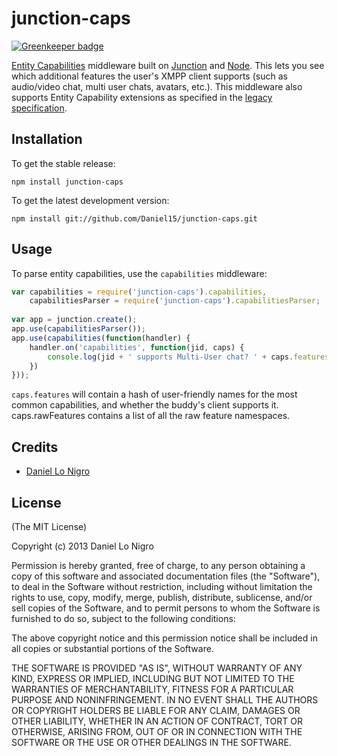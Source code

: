 junction-caps
=============

[![Greenkeeper badge](https://badges.greenkeeper.io/Daniel15/junction-caps.svg)](https://greenkeeper.io/)

[Entity Capabilities](http://xmpp.org/extensions/xep-0115.html) middleware built on 
[Junction](http://github.com/jaredhanson/junction) and [Node](http://nodejs.org). This lets you see 
which additional features the user's XMPP client supports (such as audio/video chat, multi user 
chats, avatars, etc.). This middleware also supports Entity Capability extensions as specified in the 
[legacy specification](http://xmpp.org/extensions/xep-0115.html#legacy).

Installation
------------

To get the stable release:

```
npm install junction-caps
```

To get the latest development version:

```
npm install git://github.com/Daniel15/junction-caps.git
```

Usage
-----

To parse entity capabilities, use the `capabilities` middleware:

```javascript
var capabilities = require('junction-caps').capabilities,
	capabilitiesParser = require('junction-caps').capabilitiesParser;
	
var app = junction.create();
app.use(capabilitiesParser());
app.use(capabilities(function(handler) {
	handler.on('capabilities', function(jid, caps) {
		console.log(jid + ' supports Multi-User chat? ' + caps.features.muc + ', XHTML? ' + caps.features.xhtml);
	})
}));
```

`caps.features` will contain a hash of user-friendly names for the most common capabilities, and 
whether the buddy's client supports it. caps.rawFeatures contains a list of all the raw feature
namespaces.

Credits
-------

   - [Daniel Lo Nigro](http://dan.cx/)
   
License
-------

(The MIT License)

Copyright (c) 2013 Daniel Lo Nigro

Permission is hereby granted, free of charge, to any person obtaining a copy of
this software and associated documentation files (the "Software"), to deal in
the Software without restriction, including without limitation the rights to
use, copy, modify, merge, publish, distribute, sublicense, and/or sell copies of
the Software, and to permit persons to whom the Software is furnished to do so,
subject to the following conditions:

The above copyright notice and this permission notice shall be included in all
copies or substantial portions of the Software.

THE SOFTWARE IS PROVIDED "AS IS", WITHOUT WARRANTY OF ANY KIND, EXPRESS OR
IMPLIED, INCLUDING BUT NOT LIMITED TO THE WARRANTIES OF MERCHANTABILITY, FITNESS
FOR A PARTICULAR PURPOSE AND NONINFRINGEMENT. IN NO EVENT SHALL THE AUTHORS OR
COPYRIGHT HOLDERS BE LIABLE FOR ANY CLAIM, DAMAGES OR OTHER LIABILITY, WHETHER
IN AN ACTION OF CONTRACT, TORT OR OTHERWISE, ARISING FROM, OUT OF OR IN
CONNECTION WITH THE SOFTWARE OR THE USE OR OTHER DEALINGS IN THE SOFTWARE.
